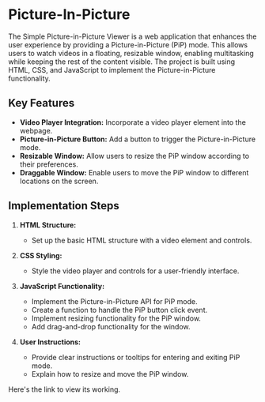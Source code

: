 # Picture-In-Picture

The Simple Picture-in-Picture Viewer is a web application that enhances the user experience by providing a Picture-in-Picture (PiP) mode. This allows users to watch videos in a floating, resizable window, enabling multitasking while keeping the rest of the content visible. The project is built using HTML, CSS, and JavaScript to implement the Picture-in-Picture functionality.

## Key Features

- **Video Player Integration:** Incorporate a video player element into the webpage.
- **Picture-in-Picture Button:** Add a button to trigger the Picture-in-Picture mode.
- **Resizable Window:** Allow users to resize the PiP window according to their preferences.
- **Draggable Window:** Enable users to move the PiP window to different locations on the screen.

## Implementation Steps

1. **HTML Structure:**
   - Set up the basic HTML structure with a video element and controls.

2. **CSS Styling:**
   - Style the video player and controls for a user-friendly interface.

3. **JavaScript Functionality:**
   - Implement the Picture-in-Picture API for PiP mode.
   - Create a function to handle the PiP button click event.
   - Implement resizing functionality for the PiP window.
   - Add drag-and-drop functionality for the window.

4. **User Instructions:**
   - Provide clear instructions or tooltips for entering and exiting PiP mode.
   - Explain how to resize and move the PiP window.

Here's the link to view its working.

